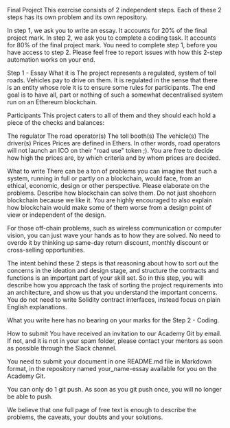 Final Project
This exercise consists of 2 independent steps. Each of these 2 steps has its own problem and its own repository.

In step 1, we ask you to write an essay. It accounts for 20% of the final project mark.
In step 2, we ask you to complete a coding task. It accounts for 80% of the final project mark.
You need to complete step 1, before you have access to step 2. Please feel free to report issues with how this 2-step automation works on your end.

Step 1 - Essay
What it is
The project represents a regulated, system of toll roads. Vehicles pay to drive on them. It is regulated in the sense that there is an entity whose role it is to ensure some rules for participants. The end goal is to have all, part or nothing of such a somewhat decentralised system run on an Ethereum blockchain.

Participants
This project caters to all of them and they should each hold a piece of the checks and balances:

The regulator
The road operator(s)
The toll booth(s)
The vehicle(s)
The driver(s)
Prices
Prices are defined in Ethers. In other words, road operators will not launch an ICO on their "road use" token ;). You are free to decide how high the prices are, by which criteria and by whom prices are decided.

What to write
There can be a ton of problems you can imagine that such a system, running in full or partly on a blockchain, would face, from an ethical, economic, design or other perspective. Please elaborate on the problems. Describe how blockchain can solve them. Do not just shoehorn blockchain because we like it. You are highly encouraged to also explain how blockchain would make some of them worse from a design point of view or independent of the design.

For those off-chain problems, such as wireless communication or computer vision, you can just wave your hands as to how they are solved. No need to overdo it by thinking up same-day return discount, monthly discount or cross-selling opportunities.

The intent behind these 2 steps is that reasoning about how to sort out the concerns in the ideation and design stage, and structure the contracts and functions is an important part of your skill set. So in this step, you will describe how you approach the task of sorting the project requirements into an architecture, and show us that you understand the important concerns. You do not need to write Solidity contract interfaces, instead focus on plain English explanations.

What you write here has no bearing on your marks for the Step 2 - Coding.

How to submit
You have received an invitation to our Academy Git by email. If not, and it is not in your spam folder, please contact your mentors as soon as possible through the Slack channel.

You need to submit your document in one README.md file in Markdown format, in the repository named  your_name-essay available for you on the Academy Git.


You can only do 1 git push. As soon as you git push once, you will no longer be able to push.

We believe that one full page of free text is enough to describe the problems, the caveats, your doubts and your solutions.
